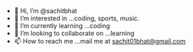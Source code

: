 - 👋 Hi, I’m @sachitbhat
- 👀 I’m interested in ...coding, sports, music.
- 🌱 I’m currently learning ...coding
- 💞️ I’m looking to collaborate on ...learning
- 📫 How to reach me ...mail me at sachit01bhat@gmail.com

<!---
sachitbhat/sachitbhat is a ✨ special ✨ repository because its `README.md` (this file) appears on your GitHub profile.
You can click the Preview link to take a look at your changes.
--->
